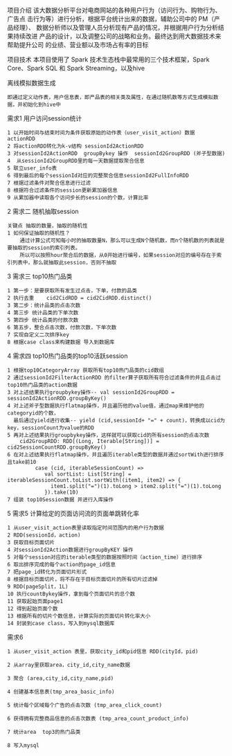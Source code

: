 项目介绍
    该大数据分析平台对电商网站的各种用户行为（访问行为、购物行为、广告点
    击行为等）进行分析，根据平台统计出来的数据，辅助公司中的 PM（产品经理）、
    数据分析师以及管理人员分析现有产品的情况，并根据用户行为分析结果持续改进 产品的设计，以及调整公司的战略和业务。最终达到用大数据技术来帮助提升公司
    的业绩、营业额以及市场占有率的目标

项目技术
    本项目使用了 Spark 技术生态栈中最常用的三个技术框架，Spark Core、Spark SQL 和 Spark Streaming，以及hive   

离线模拟数据生成
    
    即通过定义动作表，用户信息表，即产品表的相关类及属性，在通过随机数等方式生成模拟数据，并初始化到hive中
    
需求1 用户访问session统计

    1 以开始时间与结束时间为条件获取原始的动作表（user_visit_action）数据 actionRDD
    2 将actionRDD转化为k-v结构 sessionId2ActionRDD                          
    3 对sessionId2ActionRDD  groupBykey 操作  sessionId2GroupRDD (斧子型数据)                         
    4  从sessionId2GroupRDD里的每一天数据提取聚合信息                         
    5 联立user_info表                         
    6 得到最后的每个sessionId对应的完整聚合信息sessionId2FullInfoRDD                              
    7 根据过滤条件对聚合信息进行过滤                                       
    8 根据符合过滤条件的session更新累加器信息                                        
    9 从累加器中读取各个访问步长的session的个数，计算比率     
                                                    
                                                    
2 需求二 随机抽取session
    
    关键点 抽取的数量，抽取的随机性
    1 如何保证抽取的随机性？
        通过计算公式可知每小时的抽取数量N，那么可以生成N个随机数，而n个随机数的列表就是要抽取的session的索引列表。
        所以可以按照hour聚合后的数据，从0开始进行编号，如果session对应的编号存在于索引列表中，那么就抽取此session，否则不抽取 
        
        
3 需求三 top10热门品类
   
    1 第一步：是要获取所有发生过点击，下单，付款的品类 
    2 执行去重    cid2CidRDD = cid2CidRDD.distinct()
    3 第二步：统计品类的点击次数
    4 第三步 统计品类的下单次数
    5 第四步 统计品类的付款次数
    6 第五步，整合点击次数，付款次数，下单次数
    7 实现自定义二次排序key
    8 根据case class来构建数据 导入到数据库
   
4 需求四 top10热门品类的top10活跃session
    
    1 根据top10CategoryArray 获取所有top10热门品类的cid数组
    2 通过sessionId2FilterActionRDD 的filter算子获取所有符合过滤条件的并且点击过top10热门品类的action数据
    3 对上述结果执行groupbykey操作-- val sessionId2GroupRDD = sessionId2ActionRDD.groupByKey()
    4 对上述斧子型数据执行flatmap操作，并且遍历他的value值，通过map来维护他的categoryid的个数，
      最后通过yield进行收集-- yield (cid,sessionId+ "=" + count)，转换成以cid为key，sessionCount为value的RDD
    5 再对上述结果执行groupbykey操作，这样就可以获取cid的所有session的点击次数 
        cid2GroupRDD: RDD[(Long, Iterable[String])] = cid2SessionCountRDD.groupByKey()
    6 在对上述结果执行flatmap操作，并且遍历iterable类型的数据并通过sortWith进行排序且take前10
             case (cid, iterableSessionCount) =>
                val sortList: List[String] = iterableSessionCount.toList.sortWith((item1, item2) => {
                  item1.split("=")(1).toLong > item2.split("=")(1).toLong
                }).take(10)
    7 组装 top10Session数据 并进行入库操作
    
    
5 需求5 计算给定的页面访问流的页面单跳转化率


    1 从user_visit_action表里读取指定时间范围内的用户行为数据
    2 RDD(sessionId，action)
    3 获取目标页面切片
    4 对sessionId2Action数据进行groupByKEY 操作
    5 对每个session对应的iterable类型的数据按照时间（action_time）进行排序
    6 取出排序完成的每个action的page_id信息
    7 把page_id转化为页面切片形式
    8 根据目标页面切片，将不存在于目标页面切片的所有切片过滤掉
    9 RDD(pageSplit，1L)
    10 执行countBykey操作，拿到每个页面切片的总个数
    11 获取起始页面page1
    12 得到起始页面个数
    13 根据所有的切片个数信息，计算实际的页面切片转化率大小
    14 封装到case class，写入到mysql数据库
    
    
需求6
    
    1 从user_visit_action 表里，获取city_id和pid信息 RDD(cityId，pid)
    
    2 从array里获取area，city_id,city_name数据
    
    3 聚合 (area,city_id,city_name,pid)
    
    4 创建基本信息表(tmp_area_basic_info)
    
    5 统计每个区域每个广告的点击次数 (tmp_area_click_count)
    
    6 获得拥有完整商品信息的点击次数表 (tmp_area_count_product_info)

    7 统计area  top3的热门品类
    
    8 写入mysql    
                                    
